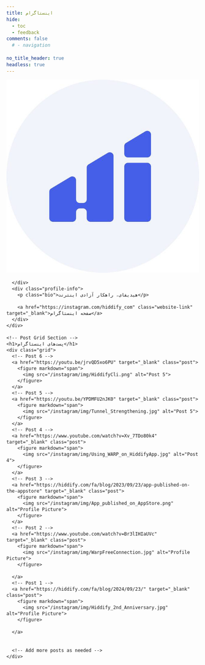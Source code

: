 ```yaml
---
title: اینستاگرام
hide:
  - toc
  - feedback
comments: false
  # - navigation

no_title_header: true
headless: true
---
```

<link rel="stylesheet" href="/instagram/styles.css">
 <div class="instagram">
    <!-- Profile Section -->
    <div class="profile-section">
      <div class="profile-picture">
        <img src="/instagram/img/HiddifyLogo.jpg" alt="Profile Picture">
     
      </div>
      <div class="profile-info">
        <p class="bio">هیدیفای، راهکار آزادی اینترنت</p>
     
        <a href="https://instagram.com/hiddify_com" class="website-link" target="_blank">صفحه اینستاگرام</a>
      </div>
    </div>

    <!-- Post Grid Section -->
    <h1>پست‌های اینستاگرام</h1>
    <div class="grid">
      <!-- Post 6 -->
      <a href="https://youtu.be/jrvQD5xo6PU" target="_blank" class="post">
        <figure markdown="span">
          <img src="/instagram/img/HiddifyCli.png" alt="Post 5">
        </figure>
      </a>
      <!-- Post 5 -->
      <a href="https://youtu.be/YPDMFU2nJK0" target="_blank" class="post">
        <figure markdown="span">
          <img src="/instagram/img/Tunnel_Strengthening.jpg" alt="Post 5">
        </figure>
      </a>
      <!-- Post 4 -->
      <a href="https://www.youtube.com/watch?v=Xv_7TDo80k4" target="_blank" class="post">
        <figure markdown="span">
          <img src="/instagram/img/Using_WARP_on_HiddifyApp.jpg" alt="Post 4">
        </figure>
      </a>
      <!-- Post 3 -->
      <a href="https://hiddify.com/fa/blog/2023/09/23/app-published-on-the-appstore" target="_blank" class="post">
        <figure markdown="span">
          <img src="/instagram/img/App_published_on_AppStore.png" alt="Profile Picture">
        </figure>
      </a>
      <!-- Post 2 -->
      <a href="https://www.youtube.com/watch?v=Br3lIHIaUVc" target="_blank" class="post">
        <figure markdown="span">
          <img src="/instagram/img/WarpFreeConnection.jpg" alt="Profile Picture">
        </figure>
        
      </a>
      <!-- Post 1 -->
      <a href="https://hiddify.com/fa/blog/2024/09/23/" target="_blank" class="post">
        <figure markdown="span">
          <img src="/instagram/img/Hiddify_2nd_Anniversary.jpg" alt="Profile Picture">
        </figure>
        
      </a>


      <!-- Add more posts as needed -->
    </div>
  </div>
